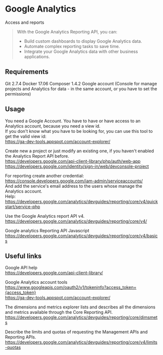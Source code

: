 # Google Analytics


Access and reports

> With the Google Analytics Reporting API, you can:  
> - Build custom dashboards to display Google Analytics data.
> - Automate complex reporting tasks to save time.
> - Integrate your Google Analytics data with other business applications.

Requirements
------------

Git 2.7.4
Docker 17.06
Composer 1.4.2
Google account (Console for manage projects and Analytics for data - in the same account, or you have to set the permissions)


Usage
-----

You need a Google Account. You have to have or have access to an Analytics account, because you need a view id.  
If you don't know what you have to be looking for, you can use this tool to get the valid view id:  
https://ga-dev-tools.appspot.com/account-explorer/

Create new a project or just modify an existing one, if you haven't enabled the Analytics Report API before.  
https://developers.google.com/api-client-library/php/auth/web-app  
https://developers.google.com/identity/sign-in/web/devconsole-project

For reporting create another credential: https://console.developers.google.com/iam-admin/serviceaccounts/  
And add the service's email address to the users whose manage the Analytics account.  
Help: https://developers.google.com/analytics/devguides/reporting/core/v4/quickstart/service-php

Use the Google Analytics report API v4.  
https://developers.google.com/analytics/devguides/reporting/core/v4/

Google analytics Reporting API Javascript  
https://developers.google.com/analytics/devguides/reporting/core/v4/basics

Useful links
------------

Google API help  
https://developers.google.com/api-client-library/

Google Analytics account tools  
https://www.googleapis.com/oauth2/v1/tokeninfo?access_token={access_token}  
https://ga-dev-tools.appspot.com/account-explorer/

The dimensions and metrics explorer lists and describes all the dimensions and metrics available through the Core Reporting API.  
https://developers.google.com/analytics/devguides/reporting/core/dimsmets

Describe the limits and quotas of requesting the Management APIs and Reporting APIs.  
https://developers.google.com/analytics/devguides/reporting/core/v4/limits-quotas
